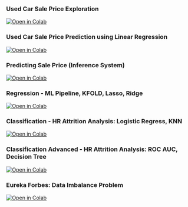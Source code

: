 ### Used Car Sale Price Exploration

[![Open in Colab](https://colab.research.google.com/assets/colab-badge.svg)](https://colab.research.google.com/github/manaranjanp/MLSL/blob/main/notebooks/Used_Car_Price_Exploration_ISB_1_0.ipynb)

### Used Car Sale Price Prediction using Linear Regression

[![Open in Colab](https://colab.research.google.com/assets/colab-badge.svg)](https://colab.research.google.com/github/manaranjanp/MLSL/blob/main/notebooks/Used_Car_Price_Prediction_ISB_2_0.ipynb)

### Predicting Sale Price (Inference System)

[![Open in Colab](https://colab.research.google.com/assets/colab-badge.svg)](https://colab.research.google.com/github/manaranjanp/MLSL/blob/main/notebooks/Prediction_System_ISB_1_0.ipynb)

### Regression - ML Pipeline, KFOLD, Lasso, Ridge

[![Open in Colab](https://colab.research.google.com/assets/colab-badge.svg)](https://colab.research.google.com/github/manaranjanp/MLSL/blob/main/notebooks/Used_Car_Price_Prediction_Advanced_ISB_1_0.ipynb)


### Classification - HR Attrition Analysis: Logistic Regress, KNN

[![Open in Colab](https://colab.research.google.com/assets/colab-badge.svg)](https://colab.research.google.com/github/manaranjanp/MLSL/blob/main/notebooks/Classification_HR_Attrition_Analysis.ipynb)


### Classification Advanced - HR Attrition Analysis: ROC AUC, Decision Tree

[![Open in Colab](https://colab.research.google.com/assets/colab-badge.svg)](https://colab.research.google.com/github/manaranjanp/MLSL/blob/main/notebooks/HR_Analytics_Classification_Advanced.ipynb)

### Eureka Forbes: Data Imbalance Problem

[![Open in Colab](https://colab.research.google.com/assets/colab-badge.svg)](https://colab.research.google.com/github/manaranjanp/MLSL/blob/main/notebooks/Eureka_Forbes_Lead_Generation_Decision_Tree.ipynb)
